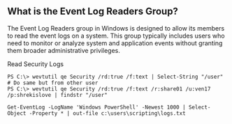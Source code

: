 ## What is the Event Log Readers Group?
The Event Log Readers group in Windows is designed to allow its members to read the event logs on a system. This group typically includes users who need to monitor or analyze system and application events without granting them broader administrative privileges.


Read Security Logs
```
PS C:\> wevtutil qe Security /rd:true /f:text | Select-String "/user"
# Do same but from other user
PS C:\> wevtutil qe Security /rd:true /f:text /r:share01 /u:ven17 /p:shrekislove | findstr "/user"

Get-EventLog -LogName 'Windows PowerShell' -Newest 1000 | Select-Object -Property * | out-file c:\users\scripting\logs.txt
```